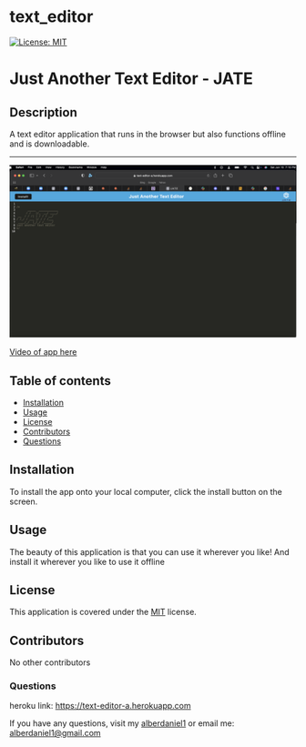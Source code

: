 # text_editor

[![License: MIT](https://img.shields.io/badge/License-MIT-yellow.svg)](https://opensource.org/licenses/MIT)

# Just Another Text Editor - JATE 

## Description
A text editor application that runs in the browser but also functions offline and is downloadable. 


- - - - 
![Image](./image/Screenshot%202023-06-10%20at%207.10.56%20PM.png)


[Video of app here](https://watch.screencastify.com/v/Qlrpo1MKJZz735iGy9Ez)

## Table of contents 

* [Installation](#installation)
* [Usage](#usage)
* [License](#license)
* [Contributors](#contributors)
* [Questions](#questions)

<a name="installation"></a>
## Installation 
 

To install the app onto your local computer, click the install button on the screen. 


<a name="usage"></a>
## Usage 

The beauty of this application is that you can use it wherever you like! And install it wherever you like to use it offline


<a name="license"></a>
## License 

This application is covered under the [MIT](https://opensource.org/licenses/MIT) license.  


<a name="contributors"></a>
## Contributors 
No other contributors

<a name="questions"></a>
### Questions
heroku link: https://text-editor-a.herokuapp.com

If you have any questions, visit my [alberdaniel1](https://github.com/alberdaniel1) or email me: alberdaniel1@gmail.com 
